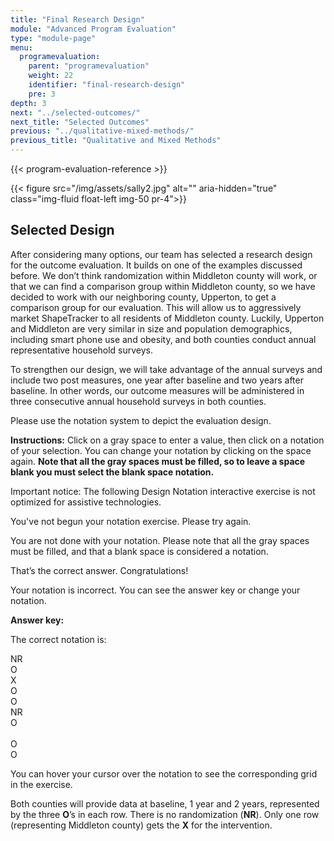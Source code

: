 ```yaml
---
title: "Final Research Design"
module: "Advanced Program Evaluation"
type: "module-page"
menu:
  programevaluation:
    parent: "programevaluation"
    weight: 22
    identifier: "final-research-design"
    pre: 3
depth: 3
next: "../selected-outcomes/"
next_title: "Selected Outcomes"
previous: "../qualitative-mixed-methods/"
previous_title: "Qualitative and Mixed Methods"
---
```


{{< program-evaluation-reference >}}

{{< figure src="/img/assets/sally2.jpg" alt="" aria-hidden="true" class="img-fluid float-left img-50 pr-4">}}

## Selected Design

After considering many options, our team has selected a research design for the outcome evaluation. It builds on one of the examples discussed before. We don’t think randomization within Middleton county will work, or that we can find a comparison group within Middleton county, so we have decided to work with our neighboring county, Upperton, to get a comparison group for our evaluation. This will allow us to aggressively market ShapeTracker to all residents of Middleton county. Luckily, Upperton and Middleton are very similar in size and population demographics, including smart phone use and obesity, and both counties conduct annual representative household surveys.

To strengthen our design, we will take advantage of the annual surveys and include two post measures, one year after baseline and two years after baseline. In other words, our outcome measures will be administered in three consecutive annual household surveys in both counties.

Please use the notation system to depict the evaluation design.

__Instructions:__ Click on a gray space to enter a value, then click on a notation of your selection. You can change your notation by clicking on the space again. __Note that all the gray spaces must be filled, so to leave a space blank you must select the blank space notation.__ 

<p class="sr-only" role="alert">Important notice: The following Design Notation interactive exercise is not optimized for assistive technologies.</p>

<div class="pageblock designNotation">
<div class="interactive-scenario" id="finaldesign"></div>

<div class="notation_feedback">
<div class="no_entry">
<p>You've not begun your notation exercise. Please try again.</p>
</div>
<div class="notation_undetermined">
<p>You are not done with your notation. Please note that all the gray spaces must be filled, and that a blank space is considered a notation.</p>
</div>
<div class="notation_correct">
<p>That’s the correct answer. Congratulations!</p>
</div>
<div class="notation_incorrect">
<p>Your notation is incorrect.  You can <span id="show_answerkey_grid">see the answer key</span> or change your notation.</p>
<div class="notation_answerkey">
<p><b>Answer key:</b></p>
<p>The correct notation is:</p>
<div class="answerkeybox">
<div class="answerkeyrow">
<div class="answerkey_cell">NR</div>
<div class="answerkey_cell">O</div>
<div class="answerkey_cell">X</div>
<div class="answerkey_cell">O</div>
<div class="answerkey_cell">O</div>
</div>
<div class="answerkeyrow">
<div class="answerkey_cell">NR</div>
<div class="answerkey_cell">O</div>
<div class="answerkey_cell"> </div>
<div class="answerkey_cell">O</div>
<div class="answerkey_cell">O</div>
</div>
</div>
<p>You can hover your cursor over the notation to see the corresponding grid in the exercise.</p>
<p>Both counties will provide data at baseline, 1 year and 2 years, represented by the three <b>O</b>’s in each row. There is no randomization (<b>NR</b>). Only one row (representing Middleton county) gets the <b>X</b> for the intervention.</p>
</div>
</div>
</div>
</div>